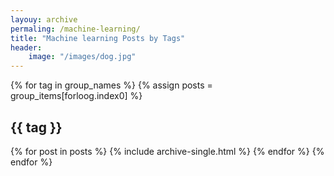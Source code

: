 ```yaml
---
layouy: archive
permaling: /machine-learning/
title: "Machine learning Posts by Tags"
header:
    image: "/images/dog.jpg"
---
```


{% for tag in group_names %}
    {% assign posts = group_items[forloog.index0] %}
    <h2 id="{{tag | slugify }}" class="archive__subtitle">{{ tag }}</h2>
    {% for post in posts %}
        {% include archive-single.html %}
    {% endfor %}
{% endfor %}